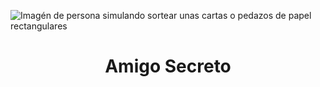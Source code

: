 ![Imagén de persona simulando sortear unas cartas o pedazos de papel rectangulares](http://pasteboard.co/4FGebNEu26tB.png)
<h1 align="center"> Amigo Secreto </h1>


